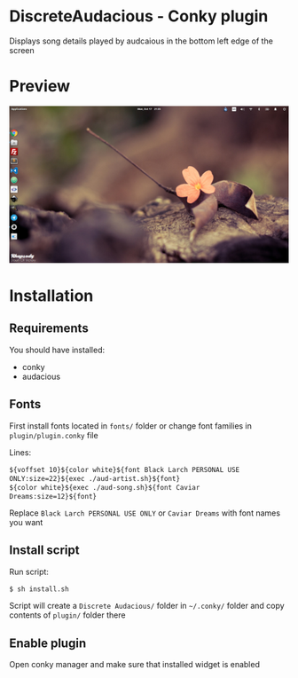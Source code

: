 # DiscreteAudacious - Conky plugin

Displays song details played by audcaious in the bottom left edge of the screen

# Preview

![Screenshot](./images/screenshot.png)

# Installation

## Requirements

You should have installed:

- conky
- audacious

## Fonts

First install fonts located in `fonts/` folder or change font families in `plugin/plugin.conky` file

Lines:
```
${voffset 10}${color white}${font Black Larch PERSONAL USE ONLY:size=22}${exec ./aud-artist.sh}${font}
${color white}${exec ./aud-song.sh}${font Caviar Dreams:size=12}${font}
```

Replace `Black Larch PERSONAL USE ONLY` or `Caviar Dreams` with font names you want

## Install script

Run script:

```bash
$ sh install.sh
```

Script will create a `Discrete Audacious/` folder in `~/.conky/` folder and copy contents of `plugin/` folder there

## Enable plugin

Open conky manager and make sure that installed widget is enabled